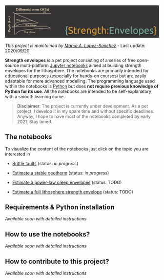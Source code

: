 ![header](https://github.com/marcoalopez/strength_envelopes/blob/master/figures/StrengthEnvelopes_header.png?raw=true)

_This project is maintained by [Marco A. Lopez-Sanchez](https://marcoalopez.github.io/)_ - Last update: 2020/09/20

**Strength envelopes** is a pet project consisting of a series of free open-source multi-platform [Jupyter notebooks](https://jupyter.org/) aimed at building strength envelopes for the lithosphere. The notebooks are primarily intended for educational purposes (especially for hands-on courses) but are easily adaptable for more advanced modelling. The programming language used within the notebooks is [Python](https://www.python.org/) but does **not require previous knowledge of Python for its use**. All the notebooks are intended to be self-explanatory with a smooth learning curve.

> **Disclaimer**: The project is currently under development. As a pet project, I develop it in my spare time and without specific deadlines.  Anyway, I hope to have most of the notebooks completed by early 2021. Stay tuned.

## The notebooks
To visualize the content of the notebooks just click on the topic you are interested in
- [Brittle faults](https://nbviewer.jupyter.org/github/marcoalopez/strength_envelopes/blob/master/notebooks/brittle_faults.ipynb?flush_cache=true) (status: _in progress_)

- [Estimate a stable geotherm](https://nbviewer.jupyter.org/github/marcoalopez/strength_envelopes/blob/master/notebooks/stable_geotherm.ipynb?flush_cache=true) (status: _in progress_)

- [Estimate a power-law creep envelopes](https://nbviewer.jupyter.org/github/marcoalopez/strength_envelopes/blob/master/notebooks/creep_flow_laws.ipynb?flush_cache=true) (status: TODO)

- [Estimate a full lithosphere strength envelope](https://nbviewer.jupyter.org/github/marcoalopez/strength_envelopes/blob/master/notebooks/Full_strength_envelope.ipynb?flush_cache=true) (status: TODO)

## Requirements & Python installation

_Available soon with detailed instructions_

## How to use the notebooks?

_Available soon with detailed instructions_

## How to contribute to this project?

_Available soon with detailed instructions_
